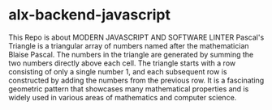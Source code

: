 # alx-backend-javascript
This Repo is about MODERN JAVASCRIPT AND SOFTWARE LINTER
Pascal's Triangle is a triangular array of numbers named after the mathematician Blaise Pascal. The numbers in the triangle are generated by summing the two numbers directly above each cell. The triangle starts with a row consisting of only a single number 1, and each subsequent row is constructed by adding the numbers from the previous row. It is a fascinating geometric pattern that showcases many mathematical properties and is widely used in various areas of mathematics and computer science.
